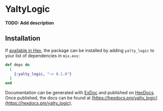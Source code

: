 # YaltyLogic

**TODO: Add description**

## Installation

If [available in Hex](https://hex.pm/docs/publish), the package can be installed
by adding `yalty_logic` to your list of dependencies in `mix.exs`:

```elixir
def deps do
  [
    {:yalty_logic, "~> 0.1.0"}
  ]
end
```

Documentation can be generated with [ExDoc](https://github.com/elixir-lang/ex_doc)
and published on [HexDocs](https://hexdocs.pm). Once published, the docs can
be found at [https://hexdocs.pm/yalty_logic](https://hexdocs.pm/yalty_logic).

